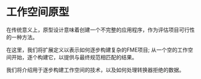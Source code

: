 # 工作空间原型

在传统意义上，原型设计意味着创建一个不完整的应用程序，作为评估项目可行性的一种方法。

在这里，我们将扩展定义以表示如何逐步构建复杂的FME项目; 从一个空的工作空间开始，逐个构建它，以提供与最终规范相匹配的结果。

我们将介绍用于逐步构建工作空间的技术，以及如何处理转换器拒绝的数据。

